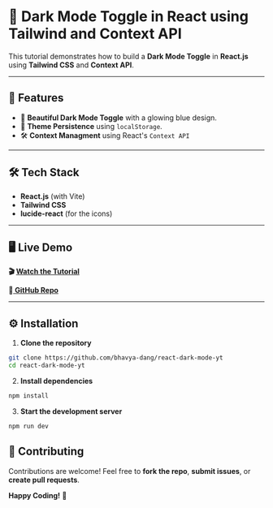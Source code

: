 # 🌙 Dark Mode Toggle in React using Tailwind and Context API

This tutorial demonstrates how to build a **Dark Mode Toggle** in **React.js** using **Tailwind CSS** and **Context API**.

---

## 🚀 **Features**

- 🎨 **Beautiful Dark Mode Toggle** with a glowing blue design.
- 🔄 **Theme Persistence** using `localStorage`.
- 🛠️ **Context Managment** using React's `Context API`

---

## 🛠️ **Tech Stack**

- **React.js** (with Vite)
- **Tailwind CSS**
- **lucide-react** (for the icons)

---

## 🖥️ **Live Demo**

**🎬 [Watch the Tutorial](https://youtu.be/7WEIWJkjmHQ)**

**🔗[ GitHub Repo](https://github.com/bhavya-dang/react-dark-mode-yt)**

---

## ⚙️ **Installation**

1. **Clone the repository**

```bash
git clone https://github.com/bhavya-dang/react-dark-mode-yt
cd react-dark-mode-yt
```

2. **Install dependencies**

```bash
npm install
```

3. **Start the development server**

```bash
npm run dev
```

## 🤝 **Contributing**

Contributions are welcome! Feel free to **fork the repo**, **submit issues**, or **create pull requests**.

**Happy Coding!** 🚀
